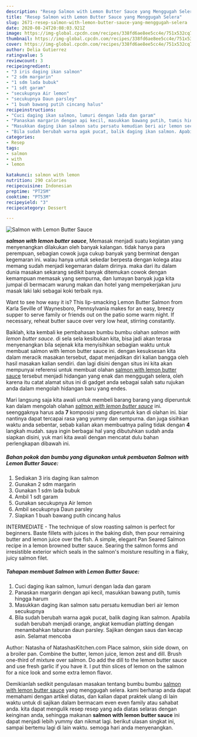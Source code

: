 ```yaml
---
description: "Resep Salmon with Lemon Butter Sauce yang Menggugah Selera"
title: "Resep Salmon with Lemon Butter Sauce yang Menggugah Selera"
slug: 2671-resep-salmon-with-lemon-butter-sauce-yang-menggugah-selera
date: 2020-08-24T20:08:03.921Z
image: https://img-global.cpcdn.com/recipes/338fd6ae8ee5cc4e/751x532cq70/salmon-with-lemon-butter-sauce-foto-resep-utama.jpg
thumbnail: https://img-global.cpcdn.com/recipes/338fd6ae8ee5cc4e/751x532cq70/salmon-with-lemon-butter-sauce-foto-resep-utama.jpg
cover: https://img-global.cpcdn.com/recipes/338fd6ae8ee5cc4e/751x532cq70/salmon-with-lemon-butter-sauce-foto-resep-utama.jpg
author: Delia Gutierrez
ratingvalue: 5
reviewcount: 3
recipeingredient:
- "3 iris daging ikan salmon"
- "2 sdm margarin"
- "1 sdm lada bubuk"
- "1 sdt garam"
- "secukupnya Air lemon"
- "secukupnya Daun parsley"
- "1 buah bawang putih cincang halus"
recipeinstructions:
- "Cuci daging ikan salmon, lumuri dengan lada dan garam"
- "Panaskan margarin dengan api kecil, masukkan bawang putih, tumis hingga harum"
- "Masukkan daging ikan salmon satu persatu kemudian beri air lemon secukupnya"
- "Bila sudah berubah warna agak pucat, balik daging ikan salmon. Apabila sudah berubah menjadi orange, angkat kemudian platting dengan menambahkan taburan daun parsley. Sajikan dengan saus dan kecap asin. Selamat mencoba"
categories:
- Resep
tags:
- salmon
- with
- lemon

katakunci: salmon with lemon 
nutrition: 290 calories
recipecuisine: Indonesian
preptime: "PT25M"
cooktime: "PT53M"
recipeyield: "3"
recipecategory: Dessert

---
```



![Salmon with Lemon Butter Sauce](https://img-global.cpcdn.com/recipes/338fd6ae8ee5cc4e/751x532cq70/salmon-with-lemon-butter-sauce-foto-resep-utama.jpg)

<b><i>salmon with lemon butter sauce</i></b>, Memasak menjadi suatu kegiatan yang menyenangkan dilakukan oleh banyak kalangan. tidak hanya para perempuan, sebagian cowok juga cukup banyak yang berminat dengan kegemaran ini. walau hanya untuk sekedar berpesta dengan kolega atau memang sudah menjadi kegemaran dalam dirinya. maka dari itu dalam dunia masakan sekarang sedikit banyak ditemukan cowok dengan kemampuan memasak yang sempurna, dan lumayan banyak juga kita jumpai di bermacam warung makan dan hotel yang mempekerjakan juru masak laki laki sebagai koki terbaik nya.

Want to see how easy it is? This lip-smacking Lemon Butter Salmon from Karla Seville of Waynesboro, Pennsylvania makes for an easy, breezy supper to serve family or friends out on the patio some warm night. If necessary, reheat butter sauce over very low heat, stirring constantly.

Baiklah, kita kembali ke pembahasan bumbu bumbu olahan <i>salmon with lemon butter sauce</i>. di sela sela kesibukan kita, bisa jadi akan terasa menyenangkan bila sejenak kita menyisihkan sebagian waktu untuk membuat salmon with lemon butter sauce ini. dengan kesuksesan kita dalam meracik masakan tersebut, dapat menjadikan diri kalian bangga oleh hasil masakan kalian sendiri. dan lagi disini dengan situs ini kita akan mempunyai referensi untuk membuat olahan <u>salmon with lemon butter sauce</u> tersebut menjadi hidangan yang enak dan menggugah selera, oleh karena itu catat alamat situs ini di gadget anda sebagai salah satu rujukan anda dalam mengolah hidangan baru yang endes.


Mari langsung saja kita awali untuk membeli barang barang yang diperuntuk kan dalam mengolah olahan <u><i>salmon with lemon butter sauce</i></u> ini. seenggaknya harus ada <b>7</b> komposisi yang diperuntuk kan di olahan ini. biar nantinya dapat tercapai rasa yang yummy dan sempurna. dan juga sisihkan waktu anda sebentar, sebab kalian akan membuatnya paling tidak dengan <b>4</b> langkah mudah. saya ingin berbagai hal yang dibutuhkan sudah anda siapkan disini, yuk mari kita awali dengan mencatat dulu bahan perlengkapan dibawah ini.

<!--inarticleads1-->

##### Bahan pokok dan bumbu yang digunakan untuk pembuatan Salmon with Lemon Butter Sauce:

1. Sediakan 3 iris daging ikan salmon
1. Gunakan 2 sdm margarin
1. Gunakan 1 sdm lada bubuk
1. Ambil 1 sdt garam
1. Gunakan secukupnya Air lemon
1. Ambil secukupnya Daun parsley
1. Siapkan 1 buah bawang putih cincang halus


INTERMEDIATE - The technique of slow roasting salmon is perfect for beginners. Baste fillets with juices in the baking dish, then pour remaining butter and lemon juice over the fish. A simple, elegant Pan Seared Salmon recipe in a lemon browned butter sauce. Searing the salmon forms and irresistible exterior which seals in the salmon&#39;s moisture resulting in a flaky, juicy salmon filet. 

<!--inarticleads2-->

##### Tahapan membuat Salmon with Lemon Butter Sauce:

1. Cuci daging ikan salmon, lumuri dengan lada dan garam
1. Panaskan margarin dengan api kecil, masukkan bawang putih, tumis hingga harum
1. Masukkan daging ikan salmon satu persatu kemudian beri air lemon secukupnya
1. Bila sudah berubah warna agak pucat, balik daging ikan salmon. Apabila sudah berubah menjadi orange, angkat kemudian platting dengan menambahkan taburan daun parsley. Sajikan dengan saus dan kecap asin. Selamat mencoba


Author: Natasha of NatashasKitchen.com Place salmon, skin side down, on a broiler pan. Combine the butter, lemon juice, lemon zest and dill. Brush one-third of mixture over salmon. Do add the dill to the lemon butter sauce and use fresh garlic if you have it. I put thin slices of lemon on the salmon for a nice look and some extra lemon flavor. 

Demikianlah sedikit pengulasan masakan tentang bumbu bumbu <u>salmon with lemon butter sauce</u> yang menggugah selera. kami berharap anda dapat memahami dengan artikel diatas, dan kalian dapat praktek ulang di lain waktu untuk di sajikan dalam bermacam even even family atau sahabat anda. kita dapat mengulik resep resep yang ada diatas selaras dengan keinginan anda, sehingga makanan <b>salmon with lemon butter sauce</b> ini dapat menjadi lebih yummy dan nikmat lagi. berikut ulasan singkat ini, sampai bertemu lagi di lain waktu. semoga hari anda menyenangkan.
